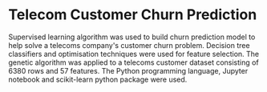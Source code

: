 # Telecom Customer Churn Prediction

Supervised learning algorithm was used to build churn prediction model to help solve a telecoms company's customer churn problem.
Decision tree classifiers and optimisation techniques were used for feature selection. 
The genetic algorithm was applied to a telecoms customer dataset consisting of 6380 rows and 57 features. 
The Python programming language, Jupyter notebook and scikit-learn python package were used.
